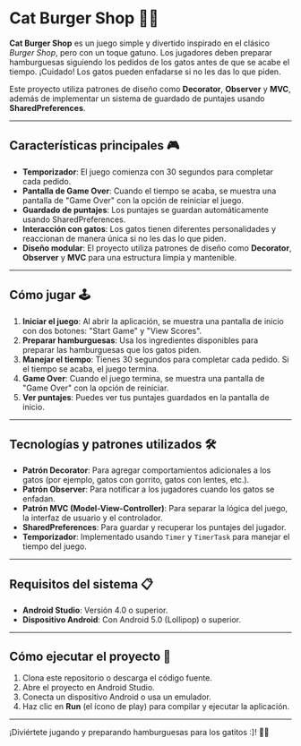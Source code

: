 # Cat Burger Shop 🍔🐱

**Cat Burger Shop** es un juego simple y divertido inspirado en el clásico *Burger Shop*, pero con un toque gatuno. Los jugadores deben preparar hamburguesas siguiendo los pedidos de los gatos antes de que se acabe el tiempo. ¡Cuidado! Los gatos pueden enfadarse si no les das lo que piden.

Este proyecto utiliza patrones de diseño como **Decorator**, **Observer** y **MVC**, además de implementar un sistema de guardado de puntajes usando **SharedPreferences**.

---

## Características principales 🎮

- **Temporizador**: El juego comienza con 30 segundos para completar cada pedido.
- **Pantalla de Game Over**: Cuando el tiempo se acaba, se muestra una pantalla de "Game Over" con la opción de reiniciar el juego.
- **Guardado de puntajes**: Los puntajes se guardan automáticamente usando SharedPreferences.
- **Interacción con gatos**: Los gatos tienen diferentes personalidades y reaccionan de manera única si no les das lo que piden.
- **Diseño modular**: El proyecto utiliza patrones de diseño como **Decorator**, **Observer** y **MVC** para una estructura limpia y mantenible.

---

## Cómo jugar 🕹️

1. **Iniciar el juego**: Al abrir la aplicación, se muestra una pantalla de inicio con dos botones: "Start Game" y "View Scores".
2. **Preparar hamburguesas**: Usa los ingredientes disponibles para preparar las hamburguesas que los gatos piden.
3. **Manejar el tiempo**: Tienes 30 segundos para completar cada pedido. Si el tiempo se acaba, el juego termina.
4. **Game Over**: Cuando el juego termina, se muestra una pantalla de "Game Over" con la opción de reiniciar.
5. **Ver puntajes**: Puedes ver tus puntajes guardados en la pantalla de inicio.

---

## Tecnologías y patrones utilizados 🛠️

- **Patrón Decorator**: Para agregar comportamientos adicionales a los gatos (por ejemplo, gatos con gorrito, gatos con lentes, etc.).
- **Patrón Observer**: Para notificar a los jugadores cuando los gatos se enfadan.
- **Patrón MVC (Model-View-Controller)**: Para separar la lógica del juego, la interfaz de usuario y el controlador.
- **SharedPreferences**: Para guardar y recuperar los puntajes del jugador.
- **Temporizador**: Implementado usando `Timer` y `TimerTask` para manejar el tiempo del juego.

---

## Requisitos del sistema 📋

- **Android Studio**: Versión 4.0 o superior.
- **Dispositivo Android**: Con Android 5.0 (Lollipop) o superior.

---

## Cómo ejecutar el proyecto 🚀

1. Clona este repositorio o descarga el código fuente.
2. Abre el proyecto en Android Studio.
3. Conecta un dispositivo Android o usa un emulador.
4. Haz clic en **Run** (el ícono de play) para compilar y ejecutar la aplicación.

---

¡Diviértete jugando y preparando hamburguesas para los gatitos :]! 🐾🍔
